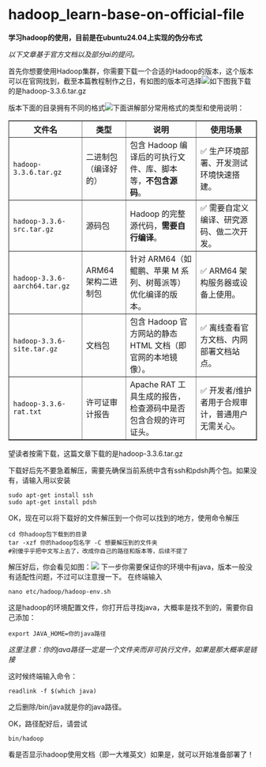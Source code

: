 # hadoop_learn-base-on-official-file
**学习hadoop的使用，目前是在ubuntu24.04上实现的伪分布式**

*以下文章基于官方文档以及部分ai的提问。*

首先你想要使用Hadoop集群，你需要下载一个合适的Hadoop的版本，这个版本可以在官网找到，截至本篇教程制作之日，有如图的版本可选择![如下图](../image.png)我下载的是hadoop-3.3.6.tar.gz

版本下面的目录拥有不同的格式![](../image.png)下面讲解部分常用格式的类型和使用说明：

<!-- 带边框的 Hadoop 3.3.6 文件对照表 -->
<table border="1" style="border-collapse: collapse; width: 100%;">
  <thead>
    <tr>
      <th>文件名</th>
      <th>类型</th>
      <th>说明</th>
      <th>使用场景</th>
    </tr>
  </thead>
  <tbody>
    <tr>
      <td><code>hadoop-3.3.6.tar.gz</code></td>
      <td>二进制包（编译好的）</td>
      <td>包含 Hadoop 编译后的可执行文件、库、脚本等，<strong>不包含源码</strong>。</td>
      <td>✅ 生产环境部署、开发测试环境快速搭建。</td>
    </tr>
    <tr>
      <td><code>hadoop-3.3.6-src.tar.gz</code></td>
      <td>源码包</td>
      <td>Hadoop 的完整源代码，<strong>需要自行编译</strong>。</td>
      <td>✅ 需要自定义编译、研究源码、做二次开发。</td>
    </tr>
    <tr>
      <td><code>hadoop-3.3.6-aarch64.tar.gz</code></td>
      <td>ARM64 架构二进制包</td>
      <td>针对 ARM64（如鲲鹏、苹果 M 系列、树莓派等）优化编译的版本。</td>
      <td>✅ ARM64 架构服务器或设备上使用。</td>
    </tr>
    <tr>
      <td><code>hadoop-3.3.6-site.tar.gz</code></td>
      <td>文档包</td>
      <td>包含 Hadoop 官方网站的静态 HTML 文档（即官网的本地镜像）。</td>
      <td>✅ 离线查看官方文档、内网部署文档站点。</td>
    </tr>
    <tr>
      <td><code>hadoop-3.3.6-rat.txt</code></td>
      <td>许可证审计报告</td>
      <td>Apache RAT 工具生成的报告，检查源码中是否包含合规的许可证头。</td>
      <td>✅ 开发者/维护者用于合规审计，普通用户无需关心。</td>
    </tr>
  </tbody>
</table>

望读者按需下载，这篇文章下载的是hadoop-3.3.6.tar.gz

下载好后先不要急着解压，需要先确保当前系统中含有ssh和pdsh两个包。如果没有，请输入用以安装
```
sudo apt-get install ssh
sudo apt-get install pdsh
```
OK，现在可以将下载好的文件解压到一个你可以找到的地方，使用命令解压
```
cd 你hadoop包下载到的目录
tar -xzf 你的hadoop包名字 -C 想要解压到的文件夹
#别傻乎乎把中文写上去了，改成你自己的路径和版本等，后续不提了
```
解压好后，你会看见如图：![](../解压后.png)
下一步你需要保证你的环境中有java，版本一般没有适配性问题，不过可以注意搜一下。
在终端输入
```
nano etc/hadoop/hadoop-env.sh
```
这是hadoop的环境配置文件，你打开后寻找java，大概率是找不到的，需要你自己添加：
```
export JAVA_HOME=你的java路径
```
*这里注意：你的java路径一定是一个文件夹而非可执行文件，如果是那大概率是链接*

这时候终端输入命令：
```
readlink -f $(which java) 
```
之后删除/bin/java就是你的java路径。

OK，路径配好后，请尝试
```
bin/hadoop
```
看是否显示hadoop使用文档（即一大堆英文）如果是，就可以开始准备部署了！

